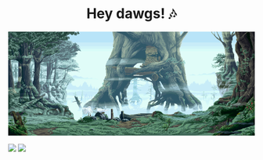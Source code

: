 <h1 align="center">Hey dawgs! 🎶</h1>

<p align="center"><img src="NW0mK39.gif" alt="uwu"></p>
<a href="https://visitorbadge.io/status?path=whatcolorisyourbugati"><img src="https://api.visitorbadge.io/api/visitors?path=whatcolorisyourbugati&countColor=%23e37383" /></a>
<img src="https://img.shields.io/github/followers/whatcolorisyourbugati?color=e37383&style=for-the-badge&logo=github&label=Follow">
